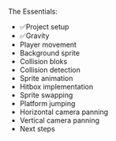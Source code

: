 The Essentials:

- ✅Project setup
- ✅Gravity
- Player movement
- Background sprite
- Collision bloks
- Collision detection
- Sprite animation
- Hitbox implementation
- Sprite swapping
- Platform jumping
- Horizontal camera panning
- Vertical camera panning
- Next steps
